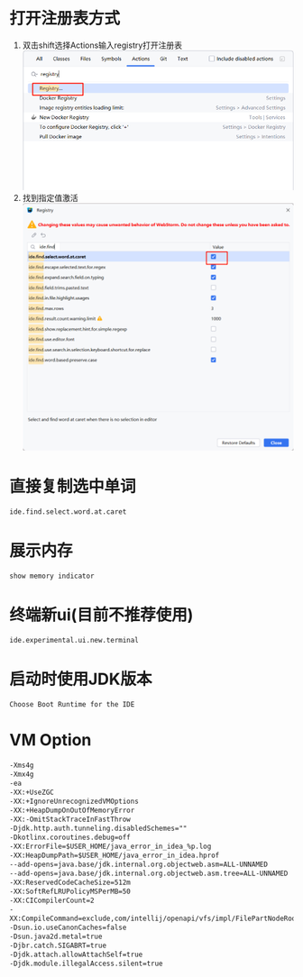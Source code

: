 # 打开注册表方式
1. 双击shift选择Actions输入registry打开注册表
![img.png](img/打开注册表.png)
2. 找到指定值激活
![img.png](img/激活直接查找当前光标选中值.png)
# 直接复制选中单词
```text:no-line-numbers
ide.find.select.word.at.caret
```

# 展示内存

```text:no-line-numbers
show memory indicator
```

# 终端新ui(目前不推荐使用)
```text:no-line-numbers
ide.experimental.ui.new.terminal
```

# 启动时使用JDK版本
```text:no-line-numbers
Choose Boot Runtime for the IDE
```

# VM Option
```text:no-line-numbers
-Xms4g
-Xmx4g
-ea
-XX:+UseZGC
-XX:+IgnoreUnrecognizedVMOptions
-XX:+HeapDumpOnOutOfMemoryError
-XX:-OmitStackTraceInFastThrow
-Djdk.http.auth.tunneling.disabledSchemes=""
-Dkotlinx.coroutines.debug=off
-XX:ErrorFile=$USER_HOME/java_error_in_idea_%p.log
-XX:HeapDumpPath=$USER_HOME/java_error_in_idea.hprof
--add-opens=java.base/jdk.internal.org.objectweb.asm=ALL-UNNAMED
--add-opens=java.base/jdk.internal.org.objectweb.asm.tree=ALL-UNNAMED
-XX:ReservedCodeCacheSize=512m
-XX:SoftRefLRUPolicyMSPerMB=50
-XX:CICompilerCount=2
-XX:CompileCommand=exclude,com/intellij/openapi/vfs/impl/FilePartNodeRoot,trieDescend
-Dsun.io.useCanonCaches=false
-Dsun.java2d.metal=true
-Djbr.catch.SIGABRT=true
-Djdk.attach.allowAttachSelf=true
-Djdk.module.illegalAccess.silent=true
```
